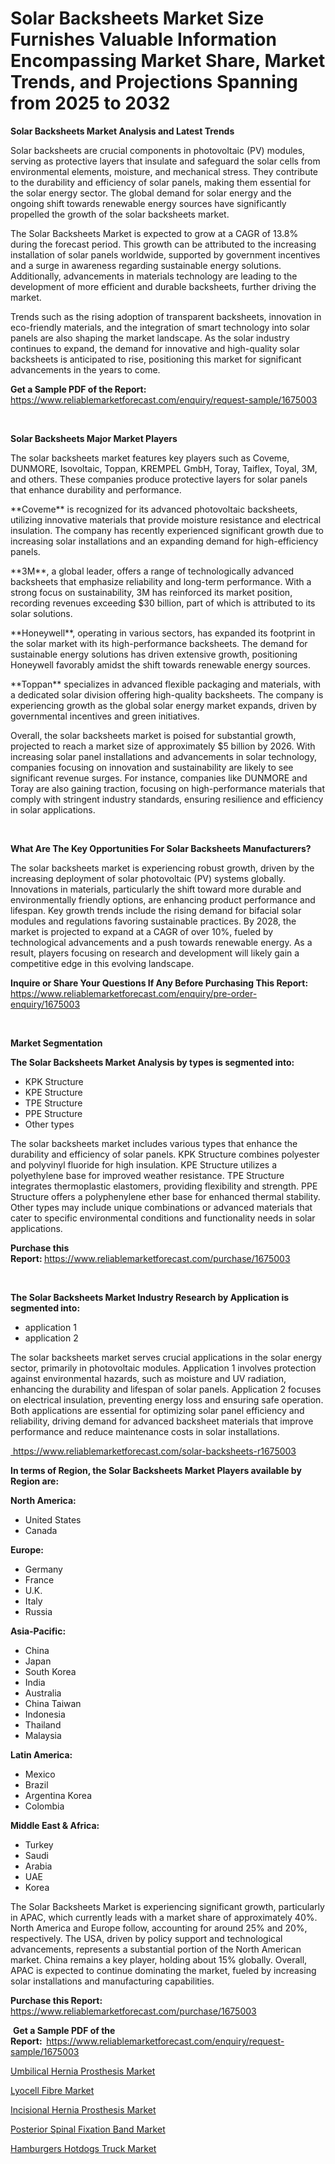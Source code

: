 <p><h1>Solar Backsheets Market Size Furnishes Valuable Information Encompassing Market Share, Market Trends, and Projections Spanning from 2025 to 2032</h1></p><p><strong>Solar Backsheets Market Analysis and Latest Trends</strong></p>
<p><p>Solar backsheets are crucial components in photovoltaic (PV) modules, serving as protective layers that insulate and safeguard the solar cells from environmental elements, moisture, and mechanical stress. They contribute to the durability and efficiency of solar panels, making them essential for the solar energy sector. The global demand for solar energy and the ongoing shift towards renewable energy sources have significantly propelled the growth of the solar backsheets market.</p><p>The Solar Backsheets Market is expected to grow at a CAGR of 13.8% during the forecast period. This growth can be attributed to the increasing installation of solar panels worldwide, supported by government incentives and a surge in awareness regarding sustainable energy solutions. Additionally, advancements in materials technology are leading to the development of more efficient and durable backsheets, further driving the market. </p><p>Trends such as the rising adoption of transparent backsheets, innovation in eco-friendly materials, and the integration of smart technology into solar panels are also shaping the market landscape. As the solar industry continues to expand, the demand for innovative and high-quality solar backsheets is anticipated to rise, positioning this market for significant advancements in the years to come.</p></p>
<p><strong>Get a Sample PDF of the Report:&nbsp;</strong> <a href="https://www.reliablemarketforecast.com/enquiry/request-sample/1675003?utm_campaign=1900&utm_medium=2&utm_source=Github&utm_content=ia&utm_term=25032025&utm_id=solar-backsheets">https://www.reliablemarketforecast.com/enquiry/request-sample/1675003</a></p>
<p>&nbsp;</p>
<p><strong>Solar Backsheets Major Market Players</strong></p>
<p><p>The solar backsheets market features key players such as Coveme, DUNMORE, Isovoltaic, Toppan, KREMPEL GmbH, Toray, Taiflex, Toyal, 3M, and others. These companies produce protective layers for solar panels that enhance durability and performance.</p><p>**Coveme** is recognized for its advanced photovoltaic backsheets, utilizing innovative materials that provide moisture resistance and electrical insulation. The company has recently experienced significant growth due to increasing solar installations and an expanding demand for high-efficiency panels.</p><p>**3M**, a global leader, offers a range of technologically advanced backsheets that emphasize reliability and long-term performance. With a strong focus on sustainability, 3M has reinforced its market position, recording revenues exceeding $30 billion, part of which is attributed to its solar solutions.</p><p>**Honeywell**, operating in various sectors, has expanded its footprint in the solar market with its high-performance backsheets. The demand for sustainable energy solutions has driven extensive growth, positioning Honeywell favorably amidst the shift towards renewable energy sources.</p><p>**Toppan** specializes in advanced flexible packaging and materials, with a dedicated solar division offering high-quality backsheets. The company is experiencing growth as the global solar energy market expands, driven by governmental incentives and green initiatives.</p><p>Overall, the solar backsheets market is poised for substantial growth, projected to reach a market size of approximately $5 billion by 2026. With increasing solar panel installations and advancements in solar technology, companies focusing on innovation and sustainability are likely to see significant revenue surges. For instance, companies like DUNMORE and Toray are also gaining traction, focusing on high-performance materials that comply with stringent industry standards, ensuring resilience and efficiency in solar applications.</p></p>
<p>&nbsp;</p>
<p><strong>What Are The Key Opportunities For Solar Backsheets Manufacturers?</strong></p>
<p><p>The solar backsheets market is experiencing robust growth, driven by the increasing deployment of solar photovoltaic (PV) systems globally. Innovations in materials, particularly the shift toward more durable and environmentally friendly options, are enhancing product performance and lifespan. Key growth trends include the rising demand for bifacial solar modules and regulations favoring sustainable practices. By 2028, the market is projected to expand at a CAGR of over 10%, fueled by technological advancements and a push towards renewable energy. As a result, players focusing on research and development will likely gain a competitive edge in this evolving landscape.</p></p>
<p><strong>Inquire or Share Your Questions If Any Before Purchasing This Report:</strong> <a href="https://www.reliablemarketforecast.com/enquiry/pre-order-enquiry/1675003?utm_campaign=1900&utm_medium=2&utm_source=Github&utm_content=ia&utm_term=25032025&utm_id=solar-backsheets">https://www.reliablemarketforecast.com/enquiry/pre-order-enquiry/1675003</a></p>
<p>&nbsp;</p>
<p><strong>Market Segmentation</strong></p>
<p><strong>The Solar Backsheets Market Analysis by types is segmented into:</strong></p>
<p><ul><li>KPK Structure</li><li>KPE Structure</li><li>TPE Structure</li><li>PPE Structure</li><li>Other types</li></ul></p>
<p><p>The solar backsheets market includes various types that enhance the durability and efficiency of solar panels. KPK Structure combines polyester and polyvinyl fluoride for high insulation. KPE Structure utilizes a polyethylene base for improved weather resistance. TPE Structure integrates thermoplastic elastomers, providing flexibility and strength. PPE Structure offers a polyphenylene ether base for enhanced thermal stability. Other types may include unique combinations or advanced materials that cater to specific environmental conditions and functionality needs in solar applications.</p></p>
<p><strong>Purchase this Report:&nbsp;</strong><a href="https://www.reliablemarketforecast.com/purchase/1675003?utm_campaign=1900&utm_medium=2&utm_source=Github&utm_content=ia&utm_term=25032025&utm_id=solar-backsheets">https://www.reliablemarketforecast.com/purchase/1675003</a></p>
<p>&nbsp;</p>
<p><strong>The Solar Backsheets Market Industry Research by Application is segmented into:</strong></p>
<p><ul><li>application 1</li><li>application 2</li></ul></p>
<p><p>The solar backsheets market serves crucial applications in the solar energy sector, primarily in photovoltaic modules. Application 1 involves protection against environmental hazards, such as moisture and UV radiation, enhancing the durability and lifespan of solar panels. Application 2 focuses on electrical insulation, preventing energy loss and ensuring safe operation. Both applications are essential for optimizing solar panel efficiency and reliability, driving demand for advanced backsheet materials that improve performance and reduce maintenance costs in solar installations.</p></p>
<p><a href="https://www.reliablemarketforecast.com/solar-backsheets-r1675003?utm_campaign=1900&utm_medium=2&utm_source=Github&utm_content=ia&utm_term=25032025&utm_id=solar-backsheets">&nbsp;https://www.reliablemarketforecast.com/solar-backsheets-r1675003</a></p>
<p><strong>In terms of Region, the Solar Backsheets Market Players available by Region are:</strong></p>
<p>
    <p> <strong> North America: </strong>
        <ul>
            <li>United States</li>
            <li>Canada</li>
        </ul>
        </p> 
    <p> <strong> Europe: </strong>
        <ul>
            <li>Germany</li>
            <li>France</li>
            <li>U.K.</li>
            <li>Italy</li>
            <li>Russia</li>
        </ul>
        </p> 
    <p> <strong> Asia-Pacific: </strong>
        <ul>
            <li>China</li>
            <li>Japan</li>
            <li>South Korea</li>
            <li>India</li>
            <li>Australia</li>
            <li>China Taiwan</li>
            <li>Indonesia</li>
            <li>Thailand</li>
            <li>Malaysia</li>
        </ul>
        </p> 
    <p> <strong> Latin America: </strong>
        <ul>
            <li>Mexico</li>
            <li>Brazil</li>
            <li>Argentina Korea</li>
            <li>Colombia</li>
        </ul>
        </p> 
    <p> <strong> Middle East & Africa: </strong>
        <ul>
            <li>Turkey</li>
            <li>Saudi</li>
            <li>Arabia</li>
            <li>UAE</li>
            <li>Korea</li>
        </ul>
    </p>
    </p>
<p><p>The Solar Backsheets Market is experiencing significant growth, particularly in APAC, which currently leads with a market share of approximately 40%. North America and Europe follow, accounting for around 25% and 20%, respectively. The USA, driven by policy support and technological advancements, represents a substantial portion of the North American market. China remains a key player, holding about 15% globally. Overall, APAC is expected to continue dominating the market, fueled by increasing solar installations and manufacturing capabilities.</p></p>
<p><strong>Purchase this Report: </strong><a href="https://www.reliablemarketforecast.com/purchase/1675003?utm_campaign=1900&utm_medium=2&utm_source=Github&utm_content=ia&utm_term=25032025&utm_id=solar-backsheets">https://www.reliablemarketforecast.com/purchase/1675003</a></p>
<p>&nbsp;<strong>Get a Sample PDF of the Report:&nbsp;&nbsp;</strong><a href="https://www.reliablemarketforecast.com/enquiry/request-sample/1675003?utm_campaign=1900&utm_medium=2&utm_source=Github&utm_content=ia&utm_term=25032025&utm_id=solar-backsheets">https://www.reliablemarketforecast.com/enquiry/request-sample/1675003</a></p>
<p><strong></strong></p>
<p><p><a href="https://github.com/awwqamet/Market-Research-Report-List-1/blob/main/umbilical-hernia-prosthesis-market.md?utm_campaign=1900&utm_medium=2&utm_source=Github&utm_content=ia&utm_term=25032025&utm_id=solar-backsheets">Umbilical Hernia Prosthesis Market</a></p><p><a href="https://github.com/yodhafirorae/Market-Research-Report-List-1/blob/main/lyocell-fibre-market.md?utm_campaign=1900&utm_medium=2&utm_source=Github&utm_content=ia&utm_term=25032025&utm_id=solar-backsheets">Lyocell Fibre Market</a></p><p><a href="https://github.com/marcayaminig/Market-Research-Report-List-1/blob/main/incisional-hernia-prosthesis-market.md?utm_campaign=1900&utm_medium=2&utm_source=Github&utm_content=ia&utm_term=25032025&utm_id=solar-backsheets">Incisional Hernia Prosthesis Market</a></p><p><a href="https://github.com/chillwervenu/Market-Research-Report-List-1/blob/main/posterior-spinal-fixation-band-market.md?utm_campaign=1900&utm_medium=2&utm_source=Github&utm_content=ia&utm_term=25032025&utm_id=solar-backsheets">Posterior Spinal Fixation Band Market</a></p><p><a href="https://github.com/stuwinawisa/Market-Research-Report-List-1/blob/main/hamburgers-hotdogs-truck-market.md?utm_campaign=1900&utm_medium=2&utm_source=Github&utm_content=ia&utm_term=25032025&utm_id=solar-backsheets">Hamburgers Hotdogs Truck Market</a></p></p>